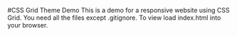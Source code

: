 #CSS Grid Theme Demo
This is a demo for a responsive website using CSS Grid.
You need all the files except .gitignore. To view load index.html into your browser.
